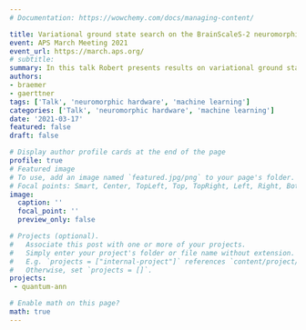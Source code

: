 ```yaml
---
# Documentation: https://wowchemy.com/docs/managing-content/

title: Variational ground state search on the BrainScaleS-2 neuromorphic hardware
event: APS March Meeting 2021
event_url: https://march.aps.org/
# subtitle: 
summary: In this talk Robert presents results on variational ground state search with the BrainScaleS-2 neuromorphic hardware.
authors:
- braemer
- gaerttner
tags: ['Talk', 'neuromorphic hardware', 'machine learning']
categories: ['Talk', 'neuromorphic hardware', 'machine learning']
date: '2021-03-17'
featured: false
draft: false

# Display author profile cards at the end of the page
profile: true
# Featured image
# To use, add an image named `featured.jpg/png` to your page's folder.
# Focal points: Smart, Center, TopLeft, Top, TopRight, Left, Right, BottomLeft, Bottom, BottomRight.
image:
  caption: ''
  focal_point: ''
  preview_only: false

# Projects (optional).
#   Associate this post with one or more of your projects.
#   Simply enter your project's folder or file name without extension.
#   E.g. `projects = ["internal-project"]` references `content/project/deep-learning/index.md`.
#   Otherwise, set `projects = []`.
projects:
 - quantum-ann

# Enable math on this page?
math: true
---
```

